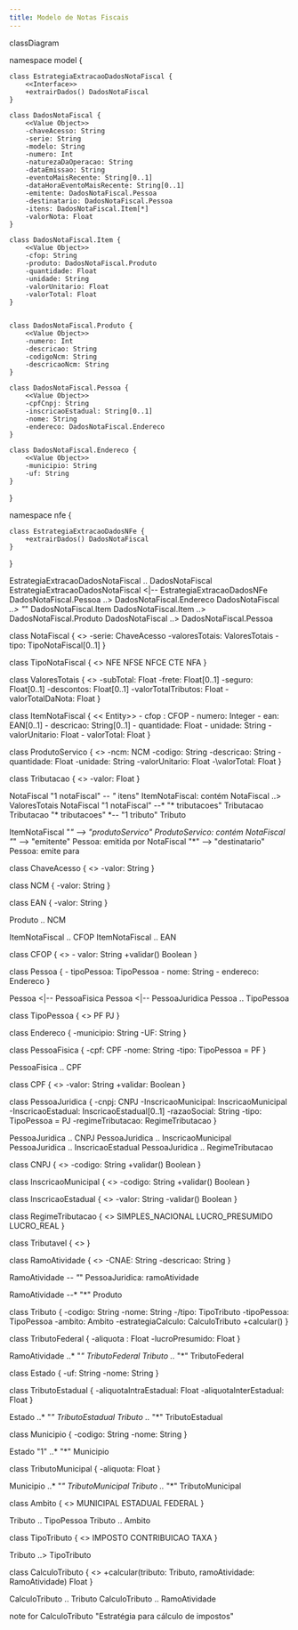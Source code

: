 ```yaml
---
title: Modelo de Notas Fiscais
---
```

classDiagram

namespace model {

    class EstrategiaExtracaoDadosNotaFiscal {
        <<Interface>>
        +extrairDados() DadosNotaFiscal
    }

    class DadosNotaFiscal {
        <<Value Object>>
        -chaveAcesso: String
        -serie: String
        -modelo: String
        -numero: Int
        -naturezaDaOperacao: String
        -dataEmissao: String
        -eventoMaisRecente: String[0..1]
        -dataHoraEventoMaisRecente: String[0..1]
        -emitente: DadosNotaFiscal.Pessoa
        -destinatario: DadosNotaFiscal.Pessoa
        -itens: DadosNotaFiscal.Item[*]
        -valorNota: Float
    }

    class DadosNotaFiscal.Item {
        <<Value Object>>
        -cfop: String
        -produto: DadosNotaFiscal.Produto
        -quantidade: Float
        -unidade: String
        -valorUnitario: Float
        -valorTotal: Float
    }


    class DadosNotaFiscal.Produto {
        <<Value Object>>
        -numero: Int
        -descricao: String
        -codigoNcm: String
        -descricaoNcm: String
    }

    class DadosNotaFiscal.Pessoa {
        <<Value Object>>
        -cpfCnpj: String
        -inscricaoEstadual: String[0..1]
        -nome: String
        -endereco: DadosNotaFiscal.Endereco
    }

    class DadosNotaFiscal.Endereco {
        <<Value Object>>
        -municipio: String
        -uf: String
    }

}

namespace nfe {

    class EstrategiaExtracaoDadosNFe {
        +extrairDados() DadosNotaFiscal
    }
}

EstrategiaExtracaoDadosNotaFiscal .. DadosNotaFiscal
EstrategiaExtracaoDadosNotaFiscal <|-- EstrategiaExtracaoDadosNFe
DadosNotaFiscal.Pessoa ..> DadosNotaFiscal.Endereco
DadosNotaFiscal *..> "*" DadosNotaFiscal.Item
DadosNotaFiscal.Item ..> DadosNotaFiscal.Produto
DadosNotaFiscal ..> DadosNotaFiscal.Pessoa

class NotaFiscal {
    <<Entity>>
    -serie: ChaveAcesso
    -valoresTotais: ValoresTotais
    -tipo: TipoNotaFiscal[0..1]
}

class TipoNotaFiscal {
    <<Enumeration>>
    NFE
    NFSE
    NFCE
    CTE
    NFA
}

class ValoresTotais {
    <<Value Object>>
    -subTotal: Float
    -frete: Float[0..1]
    -seguro: Float[0..1]
    -descontos: Float[0..1]
    -valorTotalTributos: Float
    -valorTotalDaNota: Float
}

class ItemNotaFiscal {
    << Entity>>
    - cfop : CFOP
    - numero: Integer
    - ean: EAN[0..1]
    - descricao: String[0..1]
    - quantidade: Float
    - unidade: String
    - valorUnitario: Float
    - valorTotal: Float
}

class ProdutoServico {
    <<Tributavel>>
    -ncm: NCM 
    -codigo: String
    -descricao: String
    -quantidade: Float
    -unidade: String
    -valorUnitario: Float
    -\valorTotal: Float
}

class Tributacao {
    <<Entity>>
    -valor: Float
}

NotaFiscal "1 notaFiscal" *-- "* itens" ItemNotaFiscal: contém 
NotaFiscal ..> ValoresTotais
NotaFiscal "1 notaFiscal" --* "* tributacoes" Tributacao
Tributacao "* tributacoes" *-- "1 tributo" Tributo

ItemNotaFiscal "*" --> "produtoServico" ProdutoServico: contém
NotaFiscal "*" --> "emitente" Pessoa: emitida por
NotaFiscal "*" --> "destinatario" Pessoa: emite para


class ChaveAcesso {
    <<Validavel>>
    -valor: String
}

class NCM {
    -valor: String
}

class EAN {
    -valor: String
}

Produto .. NCM

ItemNotaFiscal .. CFOP
ItemNotaFiscal .. EAN

class CFOP {
    <<Validavel>>
    - valor: String
    +validar() Boolean
}

class Pessoa {
    - tipoPessoa: TipoPessoa
    - nome: String
    - endereco: Endereco
}

Pessoa <|-- PessoaFisica
Pessoa <|-- PessoaJuridica
Pessoa .. TipoPessoa

class TipoPessoa {
    <<Enumeration>>
    PF
    PJ
}

class Endereco {
    -municipio: String
    -UF: String
}

class PessoaFisica {
    -cpf: CPF
    -nome: String
    -tipo: TipoPessoa = PF
}

PessoaFisica .. CPF

class CPF {
    <<Validavel>>
    -valor: String
    +validar: Boolean
}

class PessoaJuridica {
    -cnpj: CNPJ
    -InscricaoMunicipal: InscricaoMunicipal
    -InscricaoEstadual: InscricaoEstadual[0..1]
    -razaoSocial: String
    -tipo: TipoPessoa = PJ
    -regimeTributacao: RegimeTributacao
}

PessoaJuridica .. CNPJ
PessoaJuridica .. InscricaoMunicipal
PessoaJuridica .. InscricaoEstadual
PessoaJuridica .. RegimeTributacao

class CNPJ {
    <<Validavel>>
    -codigo: String
    +validar() Boolean
}

class InscricaoMunicipal {
    <<Validavel>>
    -codigo: String
    +validar() Boolean
}

class InscricaoEstadual {
    <<Validavel>>
    -valor: String
    -validar() Boolean
}

class RegimeTributacao {
    <<Enumeration>>
    SIMPLES_NACIONAL
    LUCRO_PRESUMIDO
    LUCRO_REAL
}

class Tributavel {
    <<Interface>>
}


class RamoAtividade {
    <<Tributavel>>
    -CNAE: String
    -descricao: String
}

RamoAtividade *-- "*" PessoaJuridica: ramoAtividade

RamoAtividade --* "*" Produto

class Tributo {
    -codigo: String
    -nome: String
    -/tipo: TipoTributo
    -tipoPessoa: TipoPessoa
    -ambito: Ambito
    -estrategiaCalculo: CalculoTributo
    +calcular()
}

class TributoFederal {
    -aliquota : Float
    -lucroPresumido: Float
}

RamoAtividade ..* "*" TributoFederal
Tributo ..* "*" TributoFederal

class Estado {
    -uf: String
    -nome: String
}

class TributoEstadual {
    -aliquotaIntraEstadual: Float
    -aliquotaInterEstadual: Float
}

Estado ..* "*" TributoEstadual
Tributo ..* "*" TributoEstadual

class Municipio {
    -codigo: String
    -nome: String
}

Estado "1" ..* "*" Municipio

class TributoMunicipal {
    -aliquota: Float
}

Municipio ..* "*" TributoMunicipal
Tributo ..* "*" TributoMunicipal

class Ambito {
    <<Enumeration>>
    MUNICIPAL
    ESTADUAL
    FEDERAL
}

Tributo .. TipoPessoa
Tributo .. Ambito

class TipoTributo {
    <<Enumeration>>
    IMPOSTO
    CONTRIBUICAO
    TAXA
}

Tributo ..> TipoTributo

class CalculoTributo {
    <<Interface>>
    +calcular(tributo: Tributo, ramoAtividade: RamoAtividade) Float
}

CalculoTributo .. Tributo
CalculoTributo .. RamoAtividade

note for CalculoTributo "Estratégia para cálculo de impostos"

